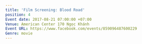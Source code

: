 ```yaml
---
title: 'Film Screening: Blood Road'
position: 4
Event date: 2017-08-21 07:00:00 +07:00
Venue: American Center 170 Ngọc Khánh
Event URL: https://www.facebook.com/events/859096487600229
Genre: movie
---
```


